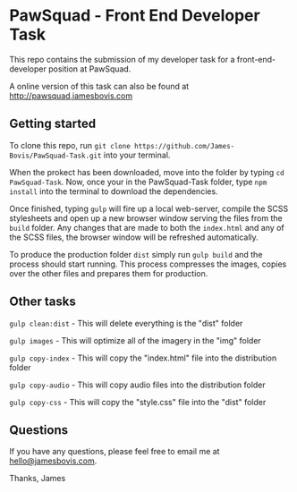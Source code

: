 # PawSquad - Front End Developer Task
This repo contains the submission of my developer task for a front-end-developer position at PawSquad.

A online version of this task can also be found at http://pawsquad.jamesbovis.com

## Getting started
To clone this repo, run ```git clone https://github.com/James-Bovis/PawSquad-Task.git``` into your terminal.

When the prokect has been downloaded, move into the folder by typing ```cd PawSquad-Task```. Now, once your in the PawSquad-Task folder, type ```npm install``` into the terminal to download the dependencies.

Once finished, typing ```gulp``` will fire up a local web-server, compile the SCSS stylesheets and open up a new browser window serving the files from the ```build``` folder. Any changes that are made to both the ```index.html``` and any of the SCSS files, the browser window will be refreshed automatically.

To produce the production folder ```dist``` simply run ```gulp build``` and the process should start running. This process compresses the images, copies over the other files and prepares them for production.

## Other tasks
```gulp clean:dist``` - This will delete everything is the "dist" folder

```gulp images``` - This will optimize all of the imagery in the "img" folder

```gulp copy-index``` - This will copy the "index.html" file into the distribution folder

```gulp copy-audio``` - This will copy audio files into the distribution folder

```gulp copy-css``` - This will copy the "style.css" file into the "dist" folder

## Questions
If you have any questions, please feel free to email me at hello@jamesbovis.com.

Thanks,
James
